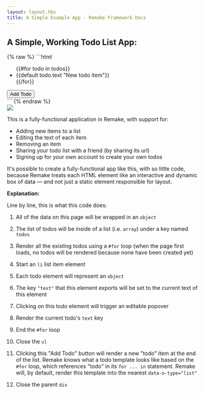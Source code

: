 ```yaml
---
layout: layout.hbs
title: A Simple Example App - Remake Framework Docs
---
```


## A Simple, Working Todo List App:

<div class="line-numbers">
{% raw %}
```html
<div data-o-type="object">
  <ul data-o-key="todos" data-o-type="list">
    {{#for todo in todos}}
      <li 
        data-o-type="object" 
        data-l-key-text
        data-i-editable
      >{{default todo.text "New todo item"}}</li>
    {{/for}}
  </ul>
  <button data-i-new="todo">Add Todo</button>
</div>
```
{% endraw %}
</div>

<img class="image--small image--border" src="/static/todo-app.gif">

This is a fully-functional application in Remake, with support for:

* Adding new items to a list
* Editing the text of each item
* Removing an item
* Sharing your todo list with a friend (by sharing its url)
* Signing up for your own account to create your own todos

It's possible to create a fully-functional app like this, with so little code, because Remake treats each HTML element like an interactive and dynamic box of data — and not just a static element responsible for layout.

<div class="spacer--16"></div>

**Explanation:**

Line by line, this is what this code does:

1. All of the data on this page will be wrapped in an `object`

2. The list of todos will be inside of a list (i.e. `array`) under a key named `todos`

3. Render all the existing todos using a `#for` loop (when the page first loads, no todos will be rendered because none have been created yet)

4. Start an `li` list item element

5. Each todo element will represent an `object`

6. The key `"text"` that this element exports will be set to the current text of this element

7. Clicking on this todo element will trigger an editable popover

8. Render the current todo's `text` key

9. End the `#for` loop

10. Close the `ul`

11. Clicking this "Add Todo" button will render a new "todo" item at the end of the list. Remake knows what a todo template looks like based on the `#for` loop, which references "todo" in its `for ... in` statement. Remake will, by default, render this template into the nearest `data-o-type="list"`

12. Close the parent `div`




